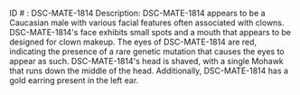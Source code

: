 ID # : DSC-MATE-1814
Description: DSC-MATE-1814 appears to be a Caucasian male with various facial features often associated with clowns. DSC-MATE-1814's face exhibits small spots and a mouth that appears to be designed for clown makeup. The eyes of DSC-MATE-1814 are red, indicating the presence of a rare genetic mutation that causes the eyes to appear as such. DSC-MATE-1814's head is shaved, with a single Mohawk that runs down the middle of the head. Additionally, DSC-MATE-1814 has a gold earring present in the left ear.